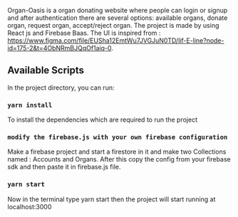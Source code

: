 Organ-Oasis is a organ donating website where people can login or signup and after authentication there are several options: available organs, donate organ, request organ, accept/reject organ. The project is made by using React js and Firebase Baas. The UI is inspired from : https://www.figma.com/file/EUSha12EmtWu7JVGJuN0TD/lif-E-line?node-id=175-2&t=4ObNRmBJQqOf1aiq-0.

## Available Scripts

In the project directory, you can run:

### `yarn install`

To install the dependencies which are required to run the project

### `modify the firebase.js with your own firebase configuration`

Make a firebase project and start a firestore in it and make two Collections named : Accounts and Organs. After this copy the config from your firebase sdk and then paste it in firebase.js file.

### `yarn start`

Now in the terminal type yarn start then the project will start running at localhost:3000 



